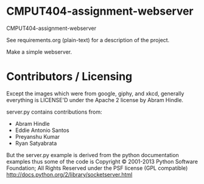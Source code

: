 CMPUT404-assignment-webserver
=============================

CMPUT404-assignment-webserver

See requirements.org (plain-text) for a description of the project.

Make a simple webserver.

Contributors / Licensing
========================

Except the images which were from google, giphy, and xkcd,
generally everything is LICENSE'D under the Apache 2 license by Abram Hindle.

server.py contains contributions from:

* Abram Hindle
* Eddie Antonio Santos
* Preyanshu Kumar
* Ryan Satyabrata

But the server.py example is derived from the python documentation
examples thus some of the code is Copyright © 2001-2013 Python
Software Foundation; All Rights Reserved under the PSF license (GPL
compatible) http://docs.python.org/2/library/socketserver.html


